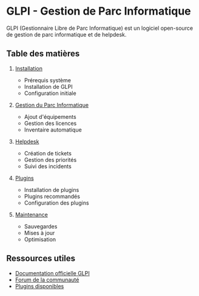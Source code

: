 # GLPI - Gestion de Parc Informatique

GLPI (Gestionnaire Libre de Parc Informatique) est un logiciel open-source de gestion de parc informatique et de helpdesk.

## Table des matières

1. [Installation](installation.md)
   - Prérequis système
   - Installation de GLPI
   - Configuration initiale

2. [Gestion du Parc Informatique](parc-informatique.md)
   - Ajout d'équipements
   - Gestion des licences
   - Inventaire automatique

3. [Helpdesk](helpdesk.md)
   - Création de tickets
   - Gestion des priorités
   - Suivi des incidents

4. [Plugins](plugins.md)
   - Installation de plugins
   - Plugins recommandés
   - Configuration des plugins

5. [Maintenance](maintenance.md)
   - Sauvegardes
   - Mises à jour
   - Optimisation

## Ressources utiles

- [Documentation officielle GLPI](https://glpi-project.org/documentation/)
- [Forum de la communauté](https://forum.glpi-project.org/)
- [Plugins disponibles](https://plugins.glpi-project.org/) 